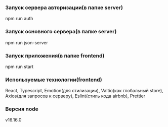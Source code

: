 ### Запуск сервера авторизации(в папке server)

npm run auth

### Запуск основного сервера(в папке server)

npm run json-server

### Запуск приложения(в папке frontend)

npm run start

### Используемые технологии(frontend)

React, Typescript, Emotion(для стилизации), Valtio(как глобальный store), Axios(для запросов к серверу), Eslint(стиль кода airbnb), Prettier

### Версия node 

v16.16.0
